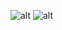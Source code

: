 ![alt](https://raw.githubusercontent.com/hellzerg/moonshell/master/images/1.PNG)
![alt](https://raw.githubusercontent.com/hellzerg/moonshell/master/images/2.PNG)